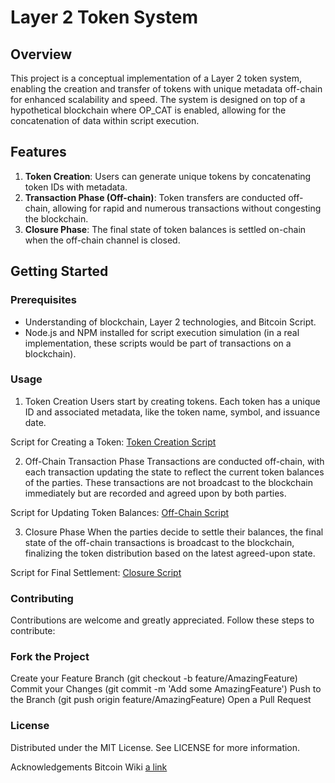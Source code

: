 # Layer 2 Token System

## Overview
This project is a conceptual implementation of a Layer 2 token system, enabling the creation and transfer of tokens with unique metadata off-chain for enhanced scalability and speed. The system is designed on top of a hypothetical blockchain where OP_CAT is enabled, allowing for the concatenation of data within script execution.

## Features
1. **Token Creation**: Users can generate unique tokens by concatenating token IDs with metadata.
2. **Transaction Phase (Off-chain)**: Token transfers are conducted off-chain, allowing for rapid and numerous transactions without congesting the blockchain.
3. **Closure Phase**: The final state of token balances is settled on-chain when the off-chain channel is closed.

## Getting Started

### Prerequisites
- Understanding of blockchain, Layer 2 technologies, and Bitcoin Script.
- Node.js and NPM installed for script execution simulation (in a real implementation, these scripts would be part of transactions on a blockchain).


### Usage
1. Token Creation
Users start by creating tokens. Each token has a unique ID and associated metadata, like the token name, symbol, and issuance date.

Script for Creating a Token:
[Token Creation Script](https://github.com/solanaminter/op_cat_layer_2/blob/main/token_creation.bs)

2. Off-Chain Transaction Phase
Transactions are conducted off-chain, with each transaction updating the state to reflect the current token balances of the parties. These transactions are not broadcast to the blockchain immediately but are recorded and agreed upon by both parties.

Script for Updating Token Balances:
[Off-Chain Script](https://github.com/solanaminter/op_cat_layer_2/blob/main/off_chain.bs)

3. Closure Phase
When the parties decide to settle their balances, the final state of the off-chain transactions is broadcast to the blockchain, finalizing the token distribution based on the latest agreed-upon state.

Script for Final Settlement:
[Closure Script](https://github.com/solanaminter/op_cat_layer_2/blob/main/closure.bs)

### Contributing
Contributions are welcome and greatly appreciated. Follow these steps to contribute:

### Fork the Project
Create your Feature Branch (git checkout -b feature/AmazingFeature)
Commit your Changes (git commit -m 'Add some AmazingFeature')
Push to the Branch (git push origin feature/AmazingFeature)
Open a Pull Request

### License
Distributed under the MIT License. See LICENSE for more information.

Acknowledgements
Bitcoin Wiki
[a link](https://en.bitcoin.it/wiki/Main_Page)

